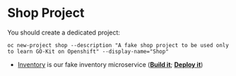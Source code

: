 # Shop Project
You should create a dedicated project:
```
oc new-project shop --description "A fake shop project to be used only to learn GO-Kit on Openshift" --display-name="Shop"
```

* [Inventory](inventory) is our fake inventory microservice ([**Build it**](inventory/build/README.md); [**Deploy it**](inventory/deploy/README.md))
